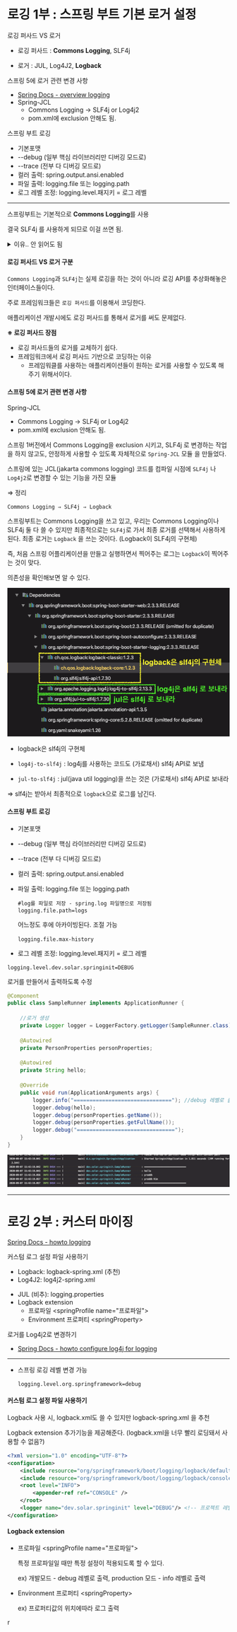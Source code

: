 # 로깅 1부 : 스프링 부트 기본 로거 설정

로깅 퍼사드 VS 로거

* 로깅 퍼사드 : **Commons Logging**, SLF4j

* 로거 : JUL, Log4J2, **Logback**

스프링 5에 로거 관련 변경 사항

* [Spring Docs - overview logging](https://docs.spring.io/spring/docs/5.0.0.RC3/spring-framework-reference/overview.html#overview-logging)
* Spring-JCL
  * Commons Logging -> SLF4j or Log4j2
  * pom.xml에 exclusion 안해도 됨.

스프링 부트 로깅

* 기본포맷
* --debug (일부 핵심 라이브러리만 디버깅 모드로)
* --trace (전부 다 디버깅 모드로)
* 컬러 출력: spring.output.ansi.enabled
* 파일 출력: logging.file 또는 logging.path
* 로그 레벨 조정: logging.level.패지키 = 로그 레벨

---

스프링부트는 기본적으로 **Commons Logging**를 사용

결국 SLF4j 를 사용하게 되므로 이걸 쓰면 됨.

<details>
<summary>
이유.. 안 읽어도 됨
</summary>
   Commons Logging 가 초기에 문제가 많았다가 점차 좋아짐. 스프링이 이걸 사용하는 이유는 스프링 프레임워크의 core 모듈이 만들어질 때, 개발자들이 이미 Commons Logging을 쓰고 있었기 때문이다.
  스프링 ver 1 에서는 Commons Logging에 대한 의존성을 exclusion 시키고, (pom.xml 서블릿 컨테이너 변경하는 법) SLF4j 로 변경. 런타임시 classpath 관련 이슈는 없으니 좋지만 관련 의존성들을 잘 처리해줘야한다. 어떤 로거를 쓸 지 결정이 된 후에 어플리케이션이 동작하기 때문에... 런타임시에 찾는 것이 아님
  따라서 pom.xml에 여러가지 의존성 설정이 필요하다. 내가 쓰려는 로거를 지정
  Commons Logging 은 런타임시에 classpath 로거를 찾는다.
</details>


#### 로깅 퍼사드 VS 로거 구분

`Commons Logging`과 `SLF4j`는 실제 로깅을 하는 것이 아니라 로깅 API를 추상화해놓은 인터페이스들이다.

주로 프레임워크들은 `로깅 퍼사드`를 이용해서 코딩한다.

애플리케이션 개발시에도 로깅 퍼사드를 통해서 로거를 써도 문제없다.

**※ 로깅 퍼사드 장점**

* 로깅 퍼사드들의 로거를 교체하기 쉽다.
* 프레임워크에서 로깅 퍼사드 기반으로 코딩하는 이유
  - 프레임워클를 사용하는 애플리케이션들이 원하는 로거를 사용할 수 있도록 해주기 위해서이다.



#### 스프링 5에 로거 관련 변경 사항

Spring-JCL

* Commons Logging -> SLF4j or Log4j2
* pom.xml에 exclusion 안해도 됨.

스프링 1버전에서 Commons Logging을 exclusion 시키고, SLF4j 로 변경하는 작업을 하지 않고도, 안정하게 사용할 수 있도록 자체적으로 `Spring-JCL` 모듈 을 만들었다.

스프링에 있는 JCL(jakarta commons logging) 코드를 컴파일 시점에 `SLF4j` 나 `Log4j2`로 변경할 수 있는 기능을 가진 모듈



⇒ 정리

```
Commons Logging ⇒ SLF4j ⇒ Logback
```

스프링부트는 Commons Logging을 쓰고 있고, 우리는 Commons Logging이나 SLF4j 둘 다 쓸 수 있지만 최종적으로는  `SLF4j`로 가서 최종 로거를 선택해서 사용하게 된다. 최종 로거는 `Logback` 을 쓰는 것이다. (Logback이 SLF4j의 구현체)

즉, 처음 스프링 어플리케이션을 만들고 실행하면서 찍어주는 로그는 `Logback`이 찍어주는 것이 맞다.



의존성을 확인해보면 알 수 있다.

![image-20200907145911128](images/image-20200907145911128.png)

* logback은 slf4j의 구현체

* `log4j-to-slf4j` : log4j를 사용하는 코드도 (가로채서) slf4j API로 보냄

* `jul-to-slf4j` : jul(java util logging)을 쓰는 것은 (가로채서) slf4j API로 보내라

⇒ slf4j는 받아서 최종적으로 `logback`으로 로그를 남긴다.



#### 스프링 부트 로깅

* 기본포맷

* --debug (일부 핵심 라이브러리만 디버깅 모드로)

* --trace (전부 다 디버깅 모드로)

* 컬러 출력: spring.output.ansi.enabled

* 파일 출력: logging.file 또는 logging.path

  ```properties
  #log를 파일로 저장 - spring.log 파일명으로 저장됨
  logging.file.path=logs
  ```

  어느정도 후에 아카이빙된다. 조절 가능

  `logging.file.max-history`

* 로그 레벨 조정: logging.level.패지키 = 로그 레벨



```properties
logging.level.dev.solar.springinit=DEBUG
```

로거를 만들어서 출력하도록 수정

```java
@Component
public class SampleRunner implements ApplicationRunner {

  	//로거 생성
    private Logger logger = LoggerFactory.getLogger(SampleRunner.class);

    @Autowired
    private PersonProperties personProperties;

    @Autowired
    private String hello;

    @Override
    public void run(ApplicationArguments args) {
        logger.info("==============================="); //debug 레벨로 출력
        logger.debug(hello);
        logger.debug(personProperties.getName());
        logger.debug(personProperties.getFullName());
        logger.debug("===============================");
    }
}
```

![image-20200907154351444](images/image-20200907154351444.png)



---

# 로깅 2부 : 커스터 마이징

[Spring Docs - howto logging](https://docs.spring.io/spring-boot/docs/current/reference/html/howto-logging.html)

커스텀 로그 설정 파일 사용하기

* Logback: logback-spring.xml (추천)
* Log4J2: log4j2-spring.xml

- JUL (비추): logging.properties
- Logback extension
  - 프로파일 \<springProfile name="프로파일">
  - Environment 프로퍼티 \<springProperty>

로거를 Log4j2로 변경하기

* [Spring Docs - howto configure log4j for logging](https://docs.spring.io/spring-boot/docs/current/reference/html/howto-logging.html#howto-configure-log4j-for-logging)

---

* 스프링 로깅 레벨 변경 가능

  ```properties
  logging.level.org.springframework=debug
  ```



#### 커스텀 로그 설정 파일 사용하기

Logback 사용 시, logback.xml도 쓸 수 있지만 logback-spring.xml 을 추천

Logback extension 추가기능을 제공해준다. (logback.xml을 너무 빨리 로딩돼서 사용할 수 없음?)

```xml
<?xml version="1.0" encoding="UTF-8"?>
<configuration>
    <include resource="org/springframework/boot/logging/logback/defaults.xml"/>
    <include resource="org/springframework/boot/logging/logback/console-appender.xml" />
    <root level="INFO">
        <appender-ref ref="CONSOLE" />
    </root>
    <logger name="dev.solar.springinit" level="DEBUG"/> <!-- 프로젝트 레벨 설정 -->
</configuration>
```



#### Logback extension

- 프로파일 \<springProfile name="프로파일">

  특정 프로파일일 때만 특정 설정이 적용되도록 할 수 있다.

  ex) 개발모드 - debug 레벨로 출력, production 모드 - info 레벨로 출력

- Environment 프로퍼티 \<springProperty>

  ex) 프로퍼티값의 위치에따라 로그 출력



r

















